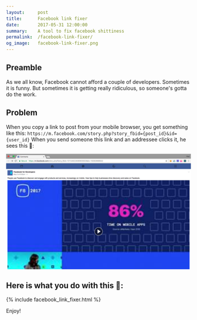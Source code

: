 ```yaml
---
layout:     post
title:      Facebook link fixer
date:       2017-05-31 12:00:00
summary:    A tool to fix facebook shittiness
permalink:  /facebook-link-fixer/
og_image:   facebook-link-fixer.png
---
```

## Preamble 
As we all know, Facebook cannot afford a couple of developers. Sometimes it is funny. 
But sometimes it is getting really ridiculous, so someone's gotta do the work.

## Problem 
When you copy a link to post from your mobile browser, you get something like this: 
`https://m.facebook.com/story.php?story_fbid={post_id}&id={user_id}`
When you send someone this link and an addressee clicks it, he sees this 💩:

![faceb💩k](/images/facebook.png "Faceb💩k")

## Here is what you do with this 💩:

{% include facebook_link_fixer.html %}

Enjoy!